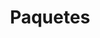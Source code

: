 ---
title: "Paquetes"
subtitle: ""
# meta description
description: "Servicio Automotriz de primer nivel - precios competitivos"
draft: false

intro:
  name : "Verificación y afinación"
  price: "$3500"
  price_per : "MXN"
  info : "Servicio completo exprés, sin salir de casa"
  services:
  - "Servicio Exprés"
  - "Lavado de motor"
  - "Afinación y balanceo"
  button:
    enable : true
    label : "Contacto"
    link : "https://wa.me/525515363116?text=Cotización%20de%20servicio%20base"

enterprise:
  name : "Servicio a domicilio"
  price: "$700"
  price_per : "Desde $700 por revisión"
  info : "Vamos a donde estás, tu domicilio, oficina o negocio"
  services:
  - "Servicio Exprés"
  - "Auxilio vial"
  - "Lavado de carrocería"
  - "Lavado de interiores"
  - "Reparaciones mayores y menores"
  button:
    enable : true
    label : "Contacto"
    link : "https://wa.me/525515363116?text=Cotización%20de%20servicio%20a%20domicilio"

base:
  name : "Diagnóstico"
  price: "$1000"
  price_per : "Precio inicial de diagnóstico especializado"
  info : "Somos expertos en encontrar el problema."
  services:
  - "Servicio Exprés"
  - "Todos los modelos y marcas"
  - "Contacto con especialistas"
  button:
    enable : true
    label : "Contacto"
    link: "https://wa.me/525515363116?text=Cotización%20de%20servicio%20de%20diagnóstico"

---